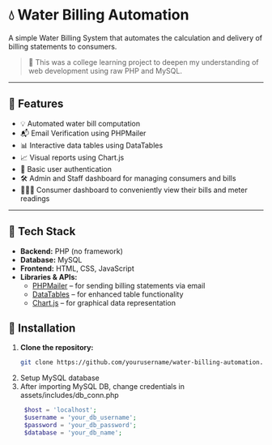# 💧 Water Billing Automation

A simple Water Billing System that automates the calculation and delivery of billing statements to consumers.

> 🚀 This was a college learning project to deepen my understanding of web development using raw PHP and MySQL.

---

## 📌 Features

- 💡 Automated water bill computation
- 📬 Email Verification using PHPMailer
- 📊 Interactive data tables using DataTables
- 📈 Visual reports using Chart.js
- 🔐 Basic user authentication
- 🛠 Admin and Staff dashboard for managing consumers and bills
- 🧑🏼‍🦰 Consumer dashboard to conveniently view their bills and meter readings

---

## 🧰 Tech Stack

- **Backend:** PHP (no framework)
- **Database:** MySQL
- **Frontend:** HTML, CSS, JavaScript
- **Libraries & APIs:**
  - [PHPMailer](https://github.com/PHPMailer/PHPMailer) – for sending billing statements via email
  - [DataTables](https://datatables.net/) – for enhanced table functionality
  - [Chart.js](https://www.chartjs.org/) – for graphical data representation


## 🔧 Installation

1. **Clone the repository:**
   ```bash
   git clone https://github.com/yourusername/water-billing-automation.git
2. Setup MySQL database
3. After importing MySQL DB, change credentials in assets/includes/db_conn.php
   ```php
    $host = 'localhost';
    $username = 'your_db_username';
    $password = 'your_db_password';
    $database = 'your_db_name';
